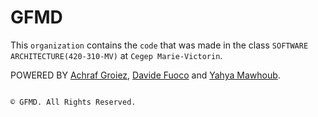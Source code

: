 # GFMD 

This `organization` contains the `code` that was made in the class `SOFTWARE ARCHITECTURE(420-310-MV)` at `Cegep Marie-Victorin`.

POWERED BY [Achraf Groiez](https://github.com/AchrafGroiez), [Davide Fuoco](https://github.com/DF195) and [Yahya Mawhoub](https://github.com/yahyamaw311).

```

© GFMD. All Rights Reserved.

```
